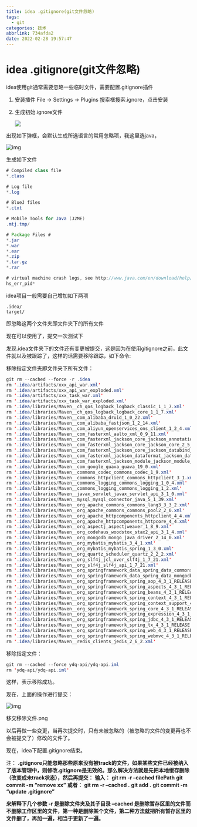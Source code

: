 ```yaml
---
title: idea .gitignore(git文件忽略)
tags:
  - git
categories: 技术
abbrlink: 734afda2
date: 2022-02-28 19:57:47
---
```


# idea .gitignore(git文件忽略)



idea使用git通常需要忽略一些临时文件，需要配置.gitignore插件

1. 安装插件
   File -> Settings -> Plugins 搜索框搜索.ignore，点击安装

2. 生成初始.ignore文件

   ![](https://cdn.jsdelivr.net/gh/swimminghao/picture@main/img/svvoLk_20210619221210.png)

出现如下弹框，会默认生成所选语言的常用忽略项，我这里选java，



![img](https://cdn.jsdelivr.net/gh/swimminghao/picture@main/img/0XlItZ_20210619221230.png)



生成如下文件

```java
# Compiled class file
*.class

# Log file
*.log

# BlueJ files
*.ctxt

# Mobile Tools for Java (J2ME)
.mtj.tmp/

# Package Files #
*.jar
*.war
*.ear
*.zip
*.tar.gz
*.rar

# virtual machine crash logs, see http://www.java.com/en/download/help/error_hotspot.xml
hs_err_pid*
```

idea项目一般需要自己增加如下两项

```undefined
.idea/
target/
```

即忽略这两个文件夹即文件夹下的所有文件

现在可以使用了，提交一次测试下

发现.idea文件夹下的文件还有变更被提交，这是因为在使用gitignore之前，此文件就以及被跟踪了，这样的话需要移除跟踪，如下命令:

移除指定文件夹即文件夹下所有文件：

```java
git rm --cached --force -r .idea 
rm '.idea/artifacts/xxx_api_war.xml'
rm '.idea/artifacts/xxx_api_war_exploded.xml'
rm '.idea/artifacts/xxx_task_war.xml'
rm '.idea/artifacts/xxx_task_war_exploded.xml'
rm '.idea/libraries/Maven__ch_qos_logback_logback_classic_1_1_7.xml'
rm '.idea/libraries/Maven__ch_qos_logback_logback_core_1_1_7.xml'
rm '.idea/libraries/Maven__com_alibaba_druid_1_0_22.xml'
rm '.idea/libraries/Maven__com_alibaba_fastjson_1_2_14.xml'
rm '.idea/libraries/Maven__com_aliyun_openservices_ons_client_1_2_4.xml'
rm '.idea/libraries/Maven__com_fasterxml_aalto_xml_0_9_11.xml'
rm '.idea/libraries/Maven__com_fasterxml_jackson_core_jackson_annotations_2_5_2.xml'
rm '.idea/libraries/Maven__com_fasterxml_jackson_core_jackson_core_2_5_2.xml'
rm '.idea/libraries/Maven__com_fasterxml_jackson_core_jackson_databind_2_5_2.xml'
rm '.idea/libraries/Maven__com_fasterxml_jackson_dataformat_jackson_dataformat_xml_2_5_2.xml'
rm '.idea/libraries/Maven__com_fasterxml_jackson_module_jackson_module_jaxb_annotations_2_5_2.xml'
rm '.idea/libraries/Maven__com_google_guava_guava_19_0.xml'
rm '.idea/libraries/Maven__commons_codec_commons_codec_1_9.xml'
rm '.idea/libraries/Maven__commons_httpclient_commons_httpclient_3_1.xml'
rm '.idea/libraries/Maven__commons_logging_commons_logging_1_0_4.xml'
rm '.idea/libraries/Maven__commons_logging_commons_logging_1_2.xml'
rm '.idea/libraries/Maven__javax_servlet_javax_servlet_api_3_1_0.xml'
rm '.idea/libraries/Maven__mysql_mysql_connector_java_5_1_39.xml'
rm '.idea/libraries/Maven__org_apache_commons_commons_lang3_3_3_2.xml'
rm '.idea/libraries/Maven__org_apache_commons_commons_pool2_2_0.xml'
rm '.idea/libraries/Maven__org_apache_httpcomponents_httpclient_4_4.xml'
rm '.idea/libraries/Maven__org_apache_httpcomponents_httpcore_4_4.xml'
rm '.idea/libraries/Maven__org_aspectj_aspectjweaver_1_8_9.xml'
rm '.idea/libraries/Maven__org_codehaus_woodstox_stax2_api_3_1_4.xml'
rm '.idea/libraries/Maven__org_mongodb_mongo_java_driver_2_14_0.xml'
rm '.idea/libraries/Maven__org_mybatis_mybatis_3_4_1.xml'
rm '.idea/libraries/Maven__org_mybatis_mybatis_spring_1_3_0.xml'
rm '.idea/libraries/Maven__org_quartz_scheduler_quartz_2_2_2.xml'
rm '.idea/libraries/Maven__org_slf4j_jcl_over_slf4j_1_7_21.xml'
rm '.idea/libraries/Maven__org_slf4j_slf4j_api_1_7_21.xml'
rm '.idea/libraries/Maven__org_springframework_data_spring_data_commons_1_12_2_RELEASE.xml'
rm '.idea/libraries/Maven__org_springframework_data_spring_data_mongodb_1_9_2_RELEASE.xml'
rm '.idea/libraries/Maven__org_springframework_spring_aop_4_3_1_RELEASE.xml'
rm '.idea/libraries/Maven__org_springframework_spring_aspects_4_3_1_RELEASE.xml'
rm '.idea/libraries/Maven__org_springframework_spring_beans_4_3_1_RELEASE.xml'
rm '.idea/libraries/Maven__org_springframework_spring_context_4_3_1_RELEASE.xml'
rm '.idea/libraries/Maven__org_springframework_spring_context_support_4_3_1_RELEASE.xml'
rm '.idea/libraries/Maven__org_springframework_spring_core_4_3_1_RELEASE.xml'
rm '.idea/libraries/Maven__org_springframework_spring_expression_4_3_1_RELEASE.xml'
rm '.idea/libraries/Maven__org_springframework_spring_jdbc_4_3_1_RELEASE.xml'
rm '.idea/libraries/Maven__org_springframework_spring_tx_4_3_1_RELEASE.xml'
rm '.idea/libraries/Maven__org_springframework_spring_web_4_3_1_RELEASE.xml'
rm '.idea/libraries/Maven__org_springframework_spring_webmvc_4_3_1_RELEASE.xml'
rm '.idea/libraries/Maven__redis_clients_jedis_2_6_2.xml'
```

移除指定文件：

```java
git rm --cached --force ydq-api/ydq-api.iml
rm 'ydq-api/ydq-api.iml'
```

这样，表示移除成功。

现在，上面的操作进行提交：

![img](https://cdn.jsdelivr.net/gh/swimminghao/picture@main/img/wa03I1_20210619221316.png)

移交移除文件.png

以后再做一些变更，当再次提交时，只有未被忽略的（被忽略的文件的变更再也不会被提交了）修改的文件了。

现在，idea下配置.gitignore结束。

注：
**.gitignore只能忽略那些原来没有被track的文件，如果某些文件已经被纳入了版本管理中，则修改.gitignore是无效的。那么解决方法就是先把本地缓存删除（改变成未track状态），然后再提交：**
**输入：**
**git rm -r –cached filePath**
**git commit -m “remove xx”**
**或者：**
**git rm -r –cached .**
**git add .**
**git commit -m “update .gitignore”**

**来解释下几个参数 -r 是删除文件夹及其子目录 –cached 是删除暂存区里的文件而不删除工作区里的文件，第一种是删除某个文件，第二种方法就把所有暂存区里的文件删了，再加一遍，相当于更新了一遍。**
